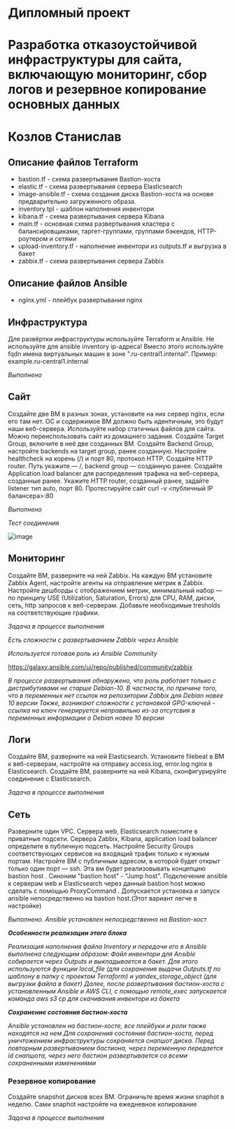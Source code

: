 # Дипломный проект
# Разработка отказоустойчивой инфраструктуры для сайта, включающую мониторинг, сбор логов и резервное копирование основных данных
# Козлов Станислав

## Описание файлов Terraform

* bastion.tf - схема развертывания Bastion-хоста
* elastic.tf - схема развертывания сервера Elasticsearch
* image-ansible.tf - схема создания диска Bastion-хоста на основе предварительно загруженного образа.
* inventory.tpl - шаблон наполнения инвентори
* kibana.tf - схема развертывания сервера Kibana
* main.tf - основная схема развертывания кластера с балансировщиками, таргет-группами, группами бэкендов, HTTP-роутером и сетями
* upload-inventory.tf - наполнение инвентори из outputs.tf и выгрузка в бакет
* zabbix.tf - схема развертывания сервера Zabbix

## Описание файлов Ansible

* nginx.yml - плейбук развертывания nginx

## Инфраструктура
Для развёртки инфраструктуры используйте Terraform и Ansible.
Не используйте для ansible inventory ip-адреса! Вместо этого используйте fqdn имена виртуальных машин в зоне ".ru-central1.internal". Пример: example.ru-central1.internal

*Выполнено*

## Сайт

Создайте две ВМ в разных зонах, установите на них сервер nginx, если его там нет. ОС и содержимое ВМ должно быть идентичным, это будут наши веб-сервера.
Используйте набор статичных файлов для сайта. Можно переиспользовать сайт из домашнего задания.
Создайте Target Group, включите в неё две созданных ВМ.
Создайте Backend Group, настройте backends на target group, ранее созданную. Настройте healthcheck на корень (/) и порт 80, протокол HTTP.
Создайте HTTP router. Путь укажите — /, backend group — созданную ранее.
Создайте Application load balancer для распределения трафика на веб-сервера, созданные ранее. Укажите HTTP router, созданный ранее, задайте listener тип auto, порт 80.
Протестируйте сайт curl -v <публичный IP балансера>:80

*Выполнено*

*Тест соединения*

![image](https://github.com/stkv1/diplom/assets/145263196/672be4db-c8b9-45ab-b6fb-d8597ea1b3ee)


## Мониторинг

Создайте ВМ, разверните на ней Zabbix. На каждую ВМ установите Zabbix Agent, настройте агенты на отправление метрик в Zabbix.
Настройте дешборды с отображением метрик, минимальный набор — по принципу USE (Utilization, Saturation, Errors) для CPU, RAM, диски, сеть, http запросов к веб-серверам. Добавьте необходимые tresholds на соответствующие графики.

*Задача в процессе выполнения*

*Есть сложности с развертыванием Zabbix через Ansible*

*Используется готовая роль из Ansible Community*

<https://galaxy.ansible.com/ui/repo/published/community/zabbix>

*В процессе развертывания обнаружено, что роль работает только с дистрибутивами не старше Debian-10. 
В частности, по причине того, что в переменных нет ссылок на репозитории Zabbix для Debian новее 10 версии
Также, возникают сложности с установкой GPG-ключей - ссылка на ключ генерируется неправильно из-за отсутсвия в переменных информации о Debian новее 10 версии*


## Логи

Cоздайте ВМ, разверните на ней Elasticsearch. Установите filebeat в ВМ к веб-серверам, настройте на отправку access.log, error.log nginx в Elasticsearch.
Создайте ВМ, разверните на ней Kibana, сконфигурируйте соединение с Elasticsearch.

*Задача в процессе выполнения*

## Сеть

Разверните один VPC. Сервера web, Elasticsearch поместите в приватные подсети. Сервера Zabbix, Kibana, application load balancer определите в публичную подсеть.
Настройте Security Groups соответствующих сервисов на входящий трафик только к нужным портам.
Настройте ВМ с публичным адресом, в которой будет открыт только один порт — ssh. Эта вм будет реализовывать концепцию bastion host . Синоним "bastion host" - "Jump host". 
Подключение ansible к серверам web и Elasticsearch через данный bastion host можно сделать с помощью ProxyCommand . 
Допускается установка и запуск ansible непосредственно на bastion host.(Этот вариант легче в настройке)

*Выполнено. Ansible установлен непосредственно на Bastion-хост*

***Особенности реализации этого блока***

*Реализация наполнения файла Inventory и передачи его в Ansible выполнена следующим образом:
Файл инвентори для Ansible собирается через Outputs и выкладывается в бакет. 
Для этого используются функции local_file (для сохранения выдачи Outputs.tf по шаблону в папку с проектом Terraform) и yandex_storage_object (для выгрузки файла в бакет)
Далее, после развертывания бастион-хоста с установленным Ansible и AWS CLI, с помощью remote_exec запускается команда aws s3 cp для скачивания инвентори из бакета*

***Сохранение состояния бастион-хоста***

*Ansible установлен на бастион-хосте, все плейбуки и роли также находятся на нем
Для сохранения состояния бастион-хоста, перед уничтожением инфраструктуры сохраняется снапшот диска.
Перед повторным развертыванием бастиона, через переменную передается id снапшота, через него бастион развертывается со всеми сохраненными изменениями*

### Резервное копирование

Создайте snapshot дисков всех ВМ. Ограничьте время жизни snaphot в неделю. Сами snaphot настройте на ежедневное копирование

*Задача в процессе выполнения*
